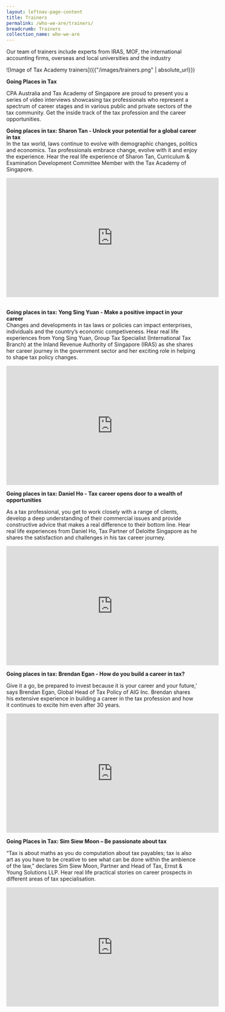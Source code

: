 ```yaml
---
layout: leftnav-page-content
title: Trainers
permalink: /who-we-are/trainers/
breadcrumb: Trainers
collection_name: who-we-are
---
```


Our team of trainers include experts from IRAS, MOF, the international accounting firms, overseas and local universities and the industry

![Image of Tax Academy trainers]({{"/images/trainers.png" | absolute_url}})


**Going Places in Tax** 

CPA Australia and Tax Academy of Singapore are proud to present you a series of video interviews showcasing tax professionals who represent a spectrum of career stages and in various public and private sectors of the tax community. Get the inside track of the tax profession and the career opportunities.

**Going places in tax: Sharon Tan - Unlock your potential for a global career in tax**<br>
In the tax world, laws continue to evolve with demographic changes, politics and economics. Tax professionals embrace change, evolve with it and enjoy the experience. Hear the real life experience of Sharon Tan, Curriculum & Examination Development Committee Member with the Tax Academy of Singapore.

<div class="bp-youtube">
      <iframe width="560" height="315" src="https://www.youtube.com/embed/QpO_yCXvtR8" frameborder="0" allow="accelerometer; autoplay; encrypted-media; gyroscope; picture-in-picture" allowfullscreen></iframe>
      </div>
      <br>


**Going places in tax: Yong Sing Yuan - Make a positive impact in your career** <br>
Changes and developments in tax laws or policies can impact enterprises, individuals and the country’s economic competiveness. Hear real life experiences from Yong Sing Yuan, Group Tax Specialist (International Tax Branch) at the Inland Revenue Authority of Singapore (IRAS) as she shares her career journey in the government sector and her exciting role in helping to shape tax policy changes.

<div class="bp-youtube">
      <iframe width="560" height="315" src="https://www.youtube.com/embed/9gzxBNC3U8M" frameborder="0" allow="accelerometer; autoplay; encrypted-media; gyroscope; picture-in-picture" allowfullscreen></iframe>
      </div>


**Going places in tax: Daniel Ho - Tax career opens door to a wealth of opportunities**

As a tax professional, you get to work closely with a range of clients, develop a deep understanding of their commercial issues and provide constructive advice that makes a real difference to their bottom line. Hear real life experiences from Daniel Ho, Tax Partner of Deloitte Singapore as he shares the satisfaction and challenges in his tax career journey.

<div class="bp-youtube">
      <iframe width="560" height="315" src="https://www.youtube.com/embed/QSfY13ArG1g" frameborder="0" allow="accelerometer; autoplay; encrypted-media; gyroscope; picture-in-picture" allowfullscreen></iframe>
      </div>


**Going places in tax: Brendan Egan - How do you build a career in tax?**

Give it a go, be prepared to invest because it is your career and your future,’ says Brendan Egan, Global Head of Tax Policy of AIG Inc. Brendan shares his extensive experience in building a career in the tax profession and how it continues to excite him even after 30 years.

<div class="bp-youtube">
      <iframe width="560" height="315" src="https://www.youtube.com/embed/NeoiQmAx9LE" frameborder="0" allow="accelerometer; autoplay; encrypted-media; gyroscope; picture-in-picture" allowfullscreen></iframe>
      </div>


**Going Places in Tax: Sim Siew Moon – Be passionate about tax**

“Tax is about maths as you do computation about tax payables; tax is also art as you have to be creative to see what can be done within the ambience of the law,” declares Sim Siew Moon, Partner and Head of Tax, Ernst & Young Solutions LLP. Hear real life practical stories on career prospects in different areas of tax specialisation.

<div class="bp-youtube">
            <iframe width="560" height="315" src="https://www.youtube.com/embed/9o5CsFuKUzE" frameborder="0" allow="accelerometer; autoplay; encrypted-media; gyroscope; picture-in-picture" allowfullscreen></iframe>
      </div>

